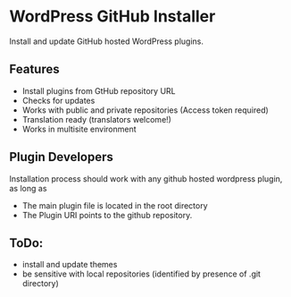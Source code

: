 WordPress GitHub Installer
==========================

Install and update GitHub hosted WordPress plugins.

Features
--------
 - Install plugins from GtHub repository URL
 - Checks for updates
 - Works with public and private repositories (Access token required)
 - Translation ready (translators welcome!)
 - Works in multisite environment

Plugin Developers
-----------------
Installation process should work with any github hosted wordpress plugin, as long as
 - The main plugin file is located in the root directory 
 - The Plugin URI points to the github repository.

ToDo:
-----
- install and update themes
- be sensitive with local repositories (identified by presence of .git directory)
